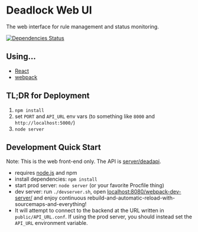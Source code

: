 Deadlock Web UI
===============

The web interface for rule management and status monitoring.

[![Dependencies Status](https://david-dm.org/fmfi-svt-deadlock/webui.svg)](https://david-dm.org/fmfi-svt-deadlock/webui)

Using...
--------

- [React](https://facebook.github.io/react)
- [webpack](http://webpack.github.io/)

TL;DR for Deployment
--------------------

1. `npm install`
2. set `PORT` and `API_URL` env vars (to something like `8000` and `http://localhost:5000/`)
3. `node server`

Development Quick Start
-----------------------

Note: This is the web front-end only. The API is [server/deadapi](https://github.com/fmfi-svt-deadlock/server/tree/devel/deadapi).

- requires [node.js](https://nodejs.org/) and npm
- install dependencies: `npm install`
- start prod server: `node server` (or your favorite Procfile thing)
- dev server: run `./devserver.sh`, open [localhost:8080/webpack-dev-server/](http://localhost:8080/webpack-dev-server/) and enjoy continuous rebuild-and-automatic-reload-with-sourcemaps-and-everything!
- It will attempt to connect to the backend at the URL written in `public/API_URL.conf`. If using the prod server, you should instead set the `API_URL` environment variable.
